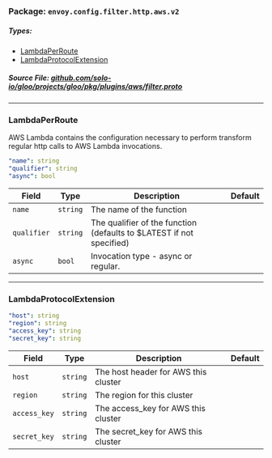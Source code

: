 <!-- Code generated by solo-kit. DO NOT EDIT. -->

### Package: `envoy.config.filter.http.aws.v2` 
##### Types:


- [LambdaPerRoute](#LambdaPerRoute)
- [LambdaProtocolExtension](#LambdaProtocolExtension)
  



##### Source File: [github.com/solo-io/gloo/projects/gloo/pkg/plugins/aws/filter.proto](https://github.com/solo-io/gloo/blob/master/projects/gloo/pkg/plugins/aws/filter.proto)





---
### <a name="LambdaPerRoute">LambdaPerRoute</a>

 
AWS Lambda contains the configuration necessary to perform transform regular http calls to
AWS Lambda invocations.

```yaml
"name": string
"qualifier": string
"async": bool

```

| Field | Type | Description | Default |
| ----- | ---- | ----------- |----------- | 
| `name` | `string` | The name of the function |  |
| `qualifier` | `string` | The qualifier of the function (defaults to $LATEST if not specified) |  |
| `async` | `bool` | Invocation type - async or regular. |  |




---
### <a name="LambdaProtocolExtension">LambdaProtocolExtension</a>



```yaml
"host": string
"region": string
"access_key": string
"secret_key": string

```

| Field | Type | Description | Default |
| ----- | ---- | ----------- |----------- | 
| `host` | `string` | The host header for AWS this cluster |  |
| `region` | `string` | The region for this cluster |  |
| `access_key` | `string` | The access_key for AWS this cluster |  |
| `secret_key` | `string` | The secret_key for AWS this cluster |  |





<!-- Start of HubSpot Embed Code -->
<script type="text/javascript" id="hs-script-loader" async defer src="//js.hs-scripts.com/5130874.js"></script>
<!-- End of HubSpot Embed Code -->
